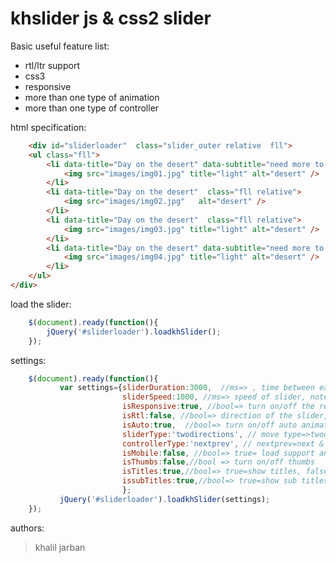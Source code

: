 # khslider js & css2 slider 

Basic useful feature list:

 * rtl/ltr support
 * css3
 * responsive
 * more than one type of animation 
 * more than one type of controller 
 
 html specification:
```html
    <div id="sliderloader"  class="slider_outer relative  fll">
	<ul class="fll">
		<li data-title="Day on the desert" data-subtitle="need more to eat"   class="fll relative">
			<img src="images/img01.jpg" title="light" alt="desert" />
		</li>	
		<li data-title="Day on the desert"  class="fll relative">
			<img src="images/img02.jpg"   alt="desert" />
		</li>	
		<li data-title="Day on the desert"  class="fll relative">
			<img src="images/img03.jpg" title="light" alt="desert" />
		</li>	
		<li data-title="Day on the desert" data-subtitle="need more to eat" class="fll relative">
			<img src="images/img04.jpg" title="light" alt="desert" />
		</li>	 
	</ul>
</div>    
```
 

load the slider:
```javascript
	$(document).ready(function(){
		jQuery('#sliderloader').loadkhSlider();
	});
```

 
 
 settings:
 ```javascript
	 $(document).ready(function(){
	 		var settings={sliderDuration:3000,  //ms=> , time between each animate
						  sliderSpeed:1000, //ms=> speed of slider, note:this option is active on mobile mode
						  isResponsive:true, //bool=> turn on/off the responsive
						  isRtl:false, //bool=> direction of the slider, true=> rtl, false=>ltr
						  isAuto:true,  //bool=> turn on/off auto animation
						  sliderType:'twodirections', // move type=>twodirections=012321023, skiptofirst=012301230123
						  controllerType:'nextprev', // nextprev=next & prev ,false= without any controller, points=points contrller
						  isMobile:false, //bool=> true= load support animated for mobile
						  isThumbs:false,//bool => turn on/off thumbs
						  isTitles:true,//bool=> true=show titles, false=hide 
				  		  issubTitles:true,//bool=> true=show sub titles, false=hide 
						  };
			jQuery('#sliderloader').loadkhSlider(settings);
	 });
 
 ```
 
 
 




 authors:
> khalil jarban



